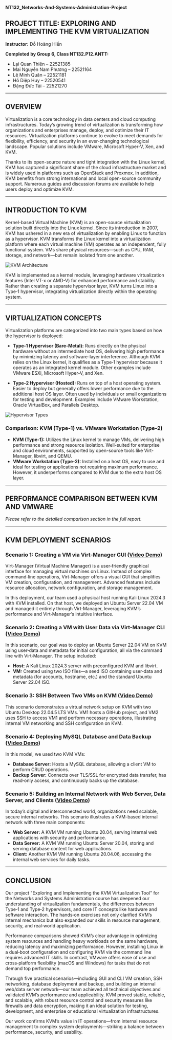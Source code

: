 **NT132_Networks-And-Systems-Administration-Project**

## PROJECT TITLE: EXPLORING AND IMPLEMENTING THE KVM VIRTUALIZATION

**Instructor:** Đỗ Hoàng Hiển

**Completed by Group 6, Class NT132.P12.ANTT:**

* Lại Quan Thiên – 22521385
* Mai Nguyễn Nam Phương – 22521164
* Lê Minh Quân – 22521181
* Hồ Diệp Huy – 22520541
* Đặng Đức Tài – 22521270

---

## OVERVIEW

Virtualization is a core technology in data centers and cloud computing infrastructures. Today’s growing trend of virtualization is transforming how organizations and enterprises manage, deploy, and optimize their IT resources. Virtualization platforms continue to evolve to meet demands for flexibility, efficiency, and security in an ever-changing technological landscape. Popular solutions include VMware, Microsoft Hyper-V, Xen, and KVM.

Thanks to its open-source nature and tight integration with the Linux kernel, KVM has captured a significant share of the cloud infrastructure market and is widely used in platforms such as OpenStack and Proxmox. In addition, KVM benefits from strong international and local open-source community support. Numerous guides and discussion forums are available to help users deploy and optimize KVM.

---

## INTRODUCTION TO KVM

Kernel-based Virtual Machine (KVM) is an open-source virtualization solution built directly into the Linux kernel. Since its introduction in 2007, KVM has ushered in a new era of virtualization by enabling Linux to function as a hypervisor. KVM transforms the Linux kernel into a virtualization platform where each virtual machine (VM) operates as an independent, fully functional system. VMs share physical resources—such as CPU, RAM, storage, and network—but remain isolated from one another.

![KVM Architecture](https://github.com/user-attachments/assets/589dafe1-784b-4083-8f4d-480fab4bd53d)

KVM is implemented as a kernel module, leveraging hardware virtualization features (Intel VT-x or AMD-V) for enhanced performance and stability. Rather than creating a separate hypervisor layer, KVM turns Linux into a Type‑1 hypervisor, integrating virtualization directly within the operating system.

---

## VIRTUALIZATION CONCEPTS

Virtualization platforms are categorized into two main types based on how the hypervisor is deployed:

* **Type‑1 Hypervisor (Bare-Metal):** Runs directly on the physical hardware without an intermediate host OS, delivering high performance by minimizing latency and software-layer interference. Although KVM relies on the Linux kernel, it qualifies as a Type‑1 hypervisor because it operates as an integrated kernel module. Other examples include VMware ESXi, Microsoft Hyper-V, and Xen.

* **Type‑2 Hypervisor (Hosted):** Runs on top of a host operating system. Easier to deploy but generally offers lower performance due to the additional host OS layer. Often used by individuals or small organizations for testing and development. Examples include VMware Workstation, Oracle VirtualBox, and Parallels Desktop.

![Hypervisor Types](https://github.com/user-attachments/assets/82149412-1423-454b-942d-57eb3cfdb634)

### Comparison: KVM (Type‑1) vs. VMware Workstation (Type‑2)

* **KVM (Type‑1):** Utilizes the Linux kernel to manage VMs, delivering high performance and strong resource isolation. Well-suited for enterprise and cloud environments, supported by open-source tools like Virt-Manager, libvirt, and QEMU.
* **VMware Workstation (Type‑2):** Installed on a host OS, easy to use and ideal for testing or applications not requiring maximum performance. However, it underperforms compared to KVM due to the extra host OS layer.

---

## PERFORMANCE COMPARISON BETWEEN KVM AND VMWARE

*Please refer to the detailed comparison section in the full report.*

---

## KVM DEPLOYMENT SCENARIOS

### Scenario 1: Creating a VM via Virt-Manager GUI ([Video Demo](https://youtu.be/drvLAiasklw?si=dxriV0I-Epw343Vj))

Virt-Manager (Virtual Machine Manager) is a user‑friendly graphical interface for managing virtual machines on Linux. Instead of complex command‑line operations, Virt-Manager offers a visual GUI that simplifies VM creation, configuration, and management. Advanced features include resource allocation, network configuration, and storage management.

In this deployment, our team used a physical host running Kali Linux 2024.3 with KVM installed. On that host, we deployed an Ubuntu Server 22.04 VM and managed it entirely through Virt‑Manager, leveraging KVM’s performance and Virt‑Manager’s intuitive interface.

### Scenario 2: Creating a VM with User Data via Virt-Manager CLI ([Video Demo](https://youtu.be/Fq4xx8sPwY0?si=qTg-OXBcHViiCTsC))

In this scenario, our goal was to deploy an Ubuntu Server 22.04 VM on KVM using user‑data and metadata for initial configuration, all via the command line with Virt‑Manager. The setup included:

* **Host:** A Kali Linux 2024.3 server with preconfigured KVM and libvirt.
* **VM:** Created using two ISO files—a seed ISO containing user‑data and metadata (for accounts, hostname, etc.) and the standard Ubuntu Server 22.04 ISO.

### Scenario 3: SSH Between Two VMs on KVM ([Video Demo](https://youtu.be/Ikg9hnbTIPg?si=uIcLVr9yWjLuaJ-j))

This scenario demonstrates a virtual network setup on KVM with two Ubuntu Desktop 22.04.5 LTS VMs. VM1 hosts a GitHub project, and VM2 uses SSH to access VM1 and perform necessary operations, illustrating internal VM networking and SSH configuration on KVM.

### Scenario 4: Deploying MySQL Database and Data Backup ([Video Demo](https://youtu.be/H2wxqkXcCxw?si=HEV6J0h5cv87rTQz))

In this model, we used two KVM VMs:

* **Database Server:** Hosts a MySQL database, allowing a client VM to perform CRUD operations.
* **Backup Server:** Connects over TLS/SSL for encrypted data transfer, has read‑only access, and continuously backs up the database.

### Scenario 5: Building an Internal Network with Web Server, Data Server, and Clients ([Video Demo](https://youtu.be/kj0qxaAmQhg?si=Tw_1pk-Xz9Mq6wlX))

In today’s digital and interconnected world, organizations need scalable, secure internal networks. This scenario illustrates a KVM-based internal network with three main components:

* **Web Server:** A KVM VM running Ubuntu 20.04, serving internal web applications with security and performance.
* **Data Server:** A KVM VM running Ubuntu Server 20.04, storing and serving database content for web applications.
* **Client:** Another KVM VM running Ubuntu 20.04.06, accessing the internal web services for daily tasks.

---

## CONCLUSION

Our project "Exploring and Implementing the KVM Virtualization Tool" for the Networks and Systems Administration course has deepened our understanding of virtualization fundamentals, the differences between Type‑1 and Type‑2 hypervisors, and core IT concepts like hardware and software interaction. The hands‑on exercises not only clarified KVM’s internal mechanics but also expanded our skills in resource management, security, and real‑world application.

Performance comparisons showed KVM’s clear advantage in optimizing system resources and handling heavy workloads on the same hardware, reducing latency and maximizing performance. However, installing Linux in a dual‑boot configuration and configuring KVM via the command line requires advanced IT skills. In contrast, VMware offers ease of use and cross‑platform flexibility (macOS and Windows) for tasks that do not demand top performance.

Through five practical scenarios—including GUI and CLI VM creation, SSH networking, database deployment and backup, and building an internal web/data server network—our team achieved all technical objectives and validated KVM’s performance and applicability. KVM proved stable, reliable, and scalable, with robust resource control and security measures like firewalls and data encryption, making it an ideal solution for testing, development, and enterprise or educational virtualization infrastructures.

Our work confirms KVM’s value in IT operations—from internal resource management to complex system deployments—striking a balance between performance, security, and usability.
